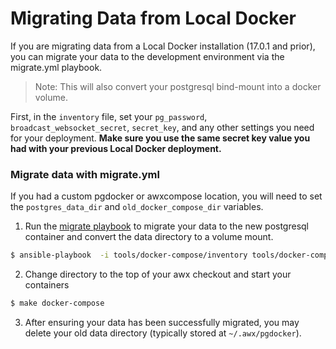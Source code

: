 # Migrating Data from Local Docker

If you are migrating data from a Local Docker installation (17.0.1 and prior), you can 
migrate your data to the development environment via the migrate.yml playbook. 

> Note: This will also convert your postgresql bind-mount into a docker volume.

First, in the  `inventory` file, set your `pg_password`, `broadcast_websocket_secret`, `secret_key`, and any other settings you need for your deployment.  **Make sure you use the same secret key value you had with your previous Local Docker deployment.**  

### Migrate data with migrate.yml

If you had a custom pgdocker or awxcompose location, you will need to set the `postgres_data_dir` and `old_docker_compose_dir` variables. 

1. Run the [migrate playbook](../ansible/migrate.yml) to migrate your data to the new postgresql container and convert the data directory to a volume mount.
```bash
$ ansible-playbook  -i tools/docker-compose/inventory tools/docker-compose/ansible/migrate.yml -e "migrate_local_docker=true" -e "postgres_data_dir=~/.awx/pgdocker" -e "old_docker_compose_dir=~/.awx/awxcompose"
```

2. Change directory to the top of your awx checkout and start your containers
```bash
$ make docker-compose
```

3. After ensuring your data has been successfully migrated, you may delete your old data directory (typically stored at `~/.awx/pgdocker`). 
